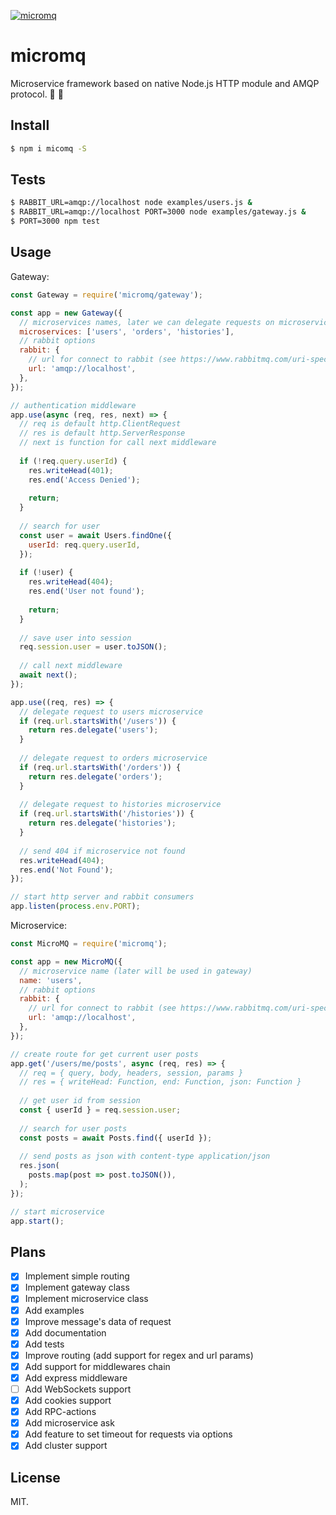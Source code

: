 [![micromq](https://img.shields.io/npm/v/micromq.svg?style=flat-square)](https://www.npmjs.com/package/micromq/)

# micromq

Microservice framework based on native Node.js HTTP module and AMQP protocol. 🔬 🐇

## Install

```sh
$ npm i micomq -S
```

## Tests

```sh
$ RABBIT_URL=amqp://localhost node examples/users.js &
$ RABBIT_URL=amqp://localhost PORT=3000 node examples/gateway.js &
$ PORT=3000 npm test
```

## Usage

Gateway:

```js
const Gateway = require('micromq/gateway');

const app = new Gateway({
  // microservices names, later we can delegate requests on microservice
  microservices: ['users', 'orders', 'histories'],
  // rabbit options
  rabbit: {
    // url for connect to rabbit (see https://www.rabbitmq.com/uri-spec.html)
    url: 'amqp://localhost',
  },
});

// authentication middleware
app.use(async (req, res, next) => {
  // req is default http.ClientRequest
  // res is default http.ServerResponse
  // next is function for call next middleware
  
  if (!req.query.userId) {
    res.writeHead(401);
    res.end('Access Denied');
    
    return;
  }
  
  // search for user
  const user = await Users.findOne({
    userId: req.query.userId,
  });
  
  if (!user) {
    res.writeHead(404);
    res.end('User not found');
  
    return;
  }
  
  // save user into session
  req.session.user = user.toJSON();
  
  // call next middleware
  await next();
});

app.use((req, res) => {  
  // delegate request to users microservice
  if (req.url.startsWith('/users')) {
    return res.delegate('users');
  } 
  
  // delegate request to orders microservice
  if (req.url.startsWith('/orders')) {
    return res.delegate('orders');
  } 
  
  // delegate request to histories microservice
  if (req.url.startsWith('/histories')) {
    return res.delegate('histories');
  }
  
  // send 404 if microservice not found
  res.writeHead(404);
  res.end('Not Found');
});

// start http server and rabbit consumers
app.listen(process.env.PORT);
```

Microservice:

```js
const MicroMQ = require('micromq');

const app = new MicroMQ({
  // microservice name (later will be used in gateway)
  name: 'users',
  // rabbit options
  rabbit: {
    // url for connect to rabbit (see https://www.rabbitmq.com/uri-spec.html)
    url: 'amqp://localhost',
  },
});

// create route for get current user posts
app.get('/users/me/posts', async (req, res) => {
  // req = { query, body, headers, session, params }
  // res = { writeHead: Function, end: Function, json: Function }
  
  // get user id from session
  const { userId } = req.session.user;
  
  // search for user posts
  const posts = await Posts.find({ userId });
  
  // send posts as json with content-type application/json
  res.json(
    posts.map(post => post.toJSON()),
  );
});

// start microservice
app.start();
```

## Plans

- [x] Implement simple routing
- [x] Implement gateway class
- [x] Implement microservice class
- [x] Add examples
- [x] Improve message's data of request
- [x] Add documentation
- [x] Add tests
- [x] Improve routing (add support for regex and url params)
- [x] Add support for middlewares chain
- [x] Add express middleware
- [ ] Add WebSockets support
- [x] Add cookies support
- [x] Add RPC-actions
- [x] Add microservice ask
- [x] Add feature to set timeout for requests via options
- [x] Add cluster support

## License

MIT.
